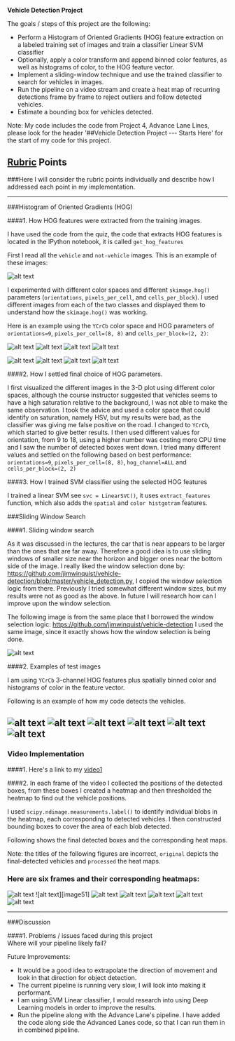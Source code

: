 **Vehicle Detection Project**

The goals / steps of this project are the following:

* Perform a Histogram of Oriented Gradients (HOG) feature extraction on a labeled training set of images and train a classifier Linear SVM classifier
* Optionally, apply a color transform and append binned color features, as well as histograms of color, to the HOG feature vector. 
* Implement a sliding-window technique and use the trained classifier to search for vehicles in images.
* Run the pipeline on a video stream and create a heat map of recurring detections frame by frame to reject outliers and follow detected vehicles.
* Estimate a bounding box for vehicles detected.

Note: My code includes the code from Project 4, Advance Lane Lines, please look for the header '##Vehicle Detection Project --- Starts Here' for the start of my code for this project.

[//]: # (Image References)
[image1]: ./output_images/CarNotCar.png
[image2]: ./output_images/hog_examples/ex1/img_tosearch.jpg
[image21]: ./output_images/hog_examples/ex1/hog_ch1.jpg
[image22]: ./output_images/hog_examples/ex1/hog_ch2.jpg
[image23]: ./output_images/hog_examples/ex1/hog_ch3.jpg

[image2_2]: ./output_images/hog_examples/ex2/img_tosearch.jpg
[image2_21]: ./output_images/hog_examples/ex2/hog_ch1.jpg
[image2_22]: ./output_images/hog_examples/ex2/hog_ch2.jpg
[image2_23]: ./output_images/hog_examples/ex2/hog_ch3.jpg

[image3]: ./output_images/search_windows.png
[image4]: ./output_images/boxes1.png
[image42]: ./output_images/boxes2.png
[image43]: ./output_images/boxes3.png
[image44]: ./output_images/boxes4.png
[image45]: ./output_images/boxes5.png
[image46]: ./output_images/boxes6.png


[image5]: ./output_images/heatmap1.png
[image52]: ./output_images/heatmap2.png
[image53]: ./output_images/heatmap3.png
[image54]: ./output_images/heatmap4.png
[image55]: ./output_images/heatmap5.png
[image56]: ./output_images/heatmap6.png



[video1]: ./output_images/project_video.mp4

## [Rubric](https://review.udacity.com/#!/rubrics/513/view) Points
###Here I will consider the rubric points individually and describe how I addressed each point in my implementation.  

---
###Histogram of Oriented Gradients (HOG)

####1. How HOG features were extracted from the training images.

I have used the code from the quiz, the code that extracts HOG features is located in the IPython notebook, it is called `get_hog_features`  

First I read all the `vehicle` and `not-vehicle` images. This is an example of these images:

![alt text][image1]

I experimented with different color spaces and different `skimage.hog()` parameters (`orientations`, `pixels_per_cell`, and `cells_per_block`).  I used different images from each of the two classes and displayed them to understand how the `skimage.hog()` was working.

Here is an example using the `YCrCb` color space and HOG parameters of `orientations=9`, `pixels_per_cell=(8, 8)` and `cells_per_block=(2, 2)`:


![alt text][image2]
![alt text][image21]
![alt text][image22]
![alt text][image23]

![alt text][image2_2]
![alt text][image2_21]
![alt text][image2_22]
![alt text][image2_23]

####2. How I settled final choice of HOG parameters.

I first visualized the different images in the 3-D plot using different color spaces, although the course instructor suggested that vehicles seems to have a high saturation relative to the background, I was not able to make the same observation. I took the advice and used a color space that could identify on saturation, namely HSV, but my results were bad, as the classifier was giving me false positive on the road. I changed to `YCrCb`, which started to give better results.  I then used different values for orientation, from 9 to 18, using a higher number was costing more CPU time and I saw the number of detected boxes went down. I tried many different values and settled on the following based on best performance:
`orientations=9`, `pixels_per_cell=(8, 8)`, `hog_channel=ALL` and `cells_per_block=(2, 2)`   

####3. How I trained SVM classifier using the selected HOG features

I trained a linear SVM see `svc = LinearSVC()`, it uses `extract_features` function, which also adds the `spatial` and `color histgotram` features.

###Sliding Window Search

####1. Sliding window search

As it was discussed in the lectures, the car that is near appears to be larger than the ones that are far away. Therefore a good idea is to use sliding windows of smaller size near the horizon and bigger ones near the bottom side of the image.  I really liked the window selection done by: https://github.com/jimwinquist/vehicle-detection/blob/master/vehicle_detection.py, I copied the window selection logic from there.
Previously I tried somewhat different window sizes, but my results were not as good as the above. In future I will research how can I improve upon the window selection.

The following image is from the same place that I borrowed the window selection logic: https://github.com/jimwinquist/vehicle-detection I used the same image, since it exactly shows how the window selection is being done.

![alt text][image3]

####2. Examples of test images 

I am using `YCrCb` 3-channel HOG features plus spatially binned color and histograms of color in the feature vector.

Following is an example of how my code detects the vehicles.

![alt text][image4]
![alt text][image42]
![alt text][image43]
![alt text][image44]
![alt text][image45]
![alt text][image46]
---

### Video Implementation

####1. 
Here's a link to my [video1]


####2. 
In each frame of the video I collected the positions of the detected boxes, from these boxes I created a heatmap and then thresholded the heatmap to find out the vehicle positions.

I used `scipy.ndimage.measurements.label()` to identify individual blobs in the heatmap, each corresponding to detected vehicles. I then constructed bounding boxes to cover the area of each blob detected.  

Following shows the final detected boxes and the corresponding heat maps.

Note: the titles of the following figures are incorrect, `original` depicts the final-detected vehicles and `processed` the heat maps.
### Here are six frames and their corresponding heatmaps:

![alt text][image5]
![alt text][image51]
![alt text][image52]
![alt text][image53]
![alt text][image54]
![alt text][image55]
![alt text][image56]



---

###Discussion

####1. Problems / issues faced during this project  
Where will your pipeline likely fail?  

Future Improvements:
* It would be a good idea to extrapolate the direction of movement and look in that direction for object detection.
* The current pipeline is running very slow, I will look into making it performant. 
* I am using SVM Linear classifier, I would research into using Deep Learning models in order to improve the results.
* Run the pipeline along with the Advance Lane's pipeline.  I have added the code along side the Advanced Lanes code, so that I can run them in in combined pipeline.

